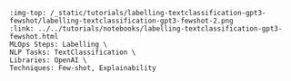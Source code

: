 ```{grid-item-card} 💡 Building and testing a zero-shot sentiment classifier with GPT-3 and Argilla
:img-top: /_static/tutorials/labelling-textclassification-gpt3-fewshot/labelling-textclassification-gpt3-fewshot-2.png
:link: ../../tutorials/notebooks/labelling-textclassification-gpt3-fewshot.html
MLOps Steps: Labelling \
NLP Tasks: TextClassification \
Libraries: OpenAI \
Techniques: Few-shot, Explainability
```